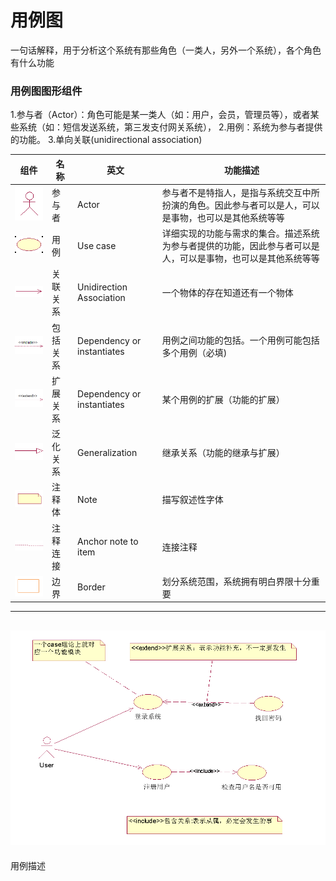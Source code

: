 # 用例图
一句话解释，用于分析这个系统有那些角色（一类人，另外一个系统），各个角色有什么功能

### 用例图图形组件
1.参与者（Actor）：角色可能是某一类人（如：用户，会员，管理员等），或者某些系统（如：短信发送系统，第三发支付网关系统），
2.用例：系统为参与者提供的功能。
3.单向关联(unidirectional association)

|组件|名称|英文|功能描述|
|----|----|----|----|
|![](/UML/images/actor.png)|参与者|Actor|参与者不是特指人，是指与系统交互中所扮演的角色。因此参与者可以是人，可以是事物，也可以是其他系统等等|
|![](/UML/images/Usecase.png)|用例|Use case|详细实现的功能与需求的集合。描述系统为参与者提供的功能，因此参与者可以是人，可以是事物，也可以是其他系统等等|
|![](/UML/images/UnidirectionAssociation.png)|关联关系	|Unidirection  Association|一个物体的存在知道还有一个物体|
|![](/UML/images/DependencyOrinstantiates1.png)|包括关系|Dependency or instantiates|用例之间功能的包括。一个用例可能包括多个用例（必填)|
|![](/UML/images/DependencyOrinstantiates2.png)|扩展关系|Dependency or instantiates|某个用例的扩展（功能的扩展）|
|![](/UML/images/Generalization.png)|泛化关系	|Generalization	|继承关系（功能的继承与扩展）|
|![](/UML/images/Note.png)|注释体	|Note	|描写叙述性字体|
|![](/UML/images/AnchorNoteToItem.png)|注释连接|Anchor note to item	|连接注释
|![](/UML/images/Border.png)|边界	|Border	|划分系统范围，系统拥有明白界限十分重要|

---
![](/UML/images/UseCaseEx.png)
---
用例描述